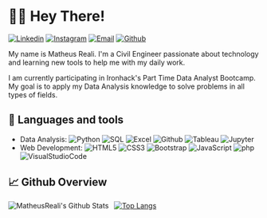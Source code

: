 <!-- Greatings -->
# :wave:😁 Hey There!

<!-- Badges -->
[![Linkedin](https://img.shields.io/badge/-Matheus_Reali-blue?style=flat&logo=Linkedin&logoColor=white)](https://www.linkedin.com/in/matheus-reali/)
[![Instagram](https://img.shields.io/badge/-@realimath-c13584?style=flat&labelColor=c13584&logo=instagram&logoColor=white)](https://www.instagram.com/realimath)
[![Email](https://img.shields.io/badge/-matheus.reali-c14438?style=flat&logo=Gmail&logoColor=white&link=mailto:matheus.reali@hotmail.com)](mailto:matheus.reali@hotmail.com)
[![Github](https://img.shields.io/badge/-FollowMe-000?style=flat&logo=Github&logoColor=white)](https://github.com/MatheusReali)
<!--[![HackerRank](https://img.shields.io/badge/-MatheusReali-islamicgreen?style=flat&logo=HackerRank&logoColor=black)](https://www.hackerrank.com/MatheusReali)-->

<!-- Description -->
My name is Matheus Reali. I'm a Civil Engineer passionate about technology and learning new tools to help me with my daily work.

I am currently participating in Ironhack's Part Time Data Analyst Bootcamp. My goal is to apply my Data Analysis knowledge to solve problems in all types of fields.

<!-- My tools -->
## :briefcase: Languages and tools
- Data Analysis: 
![Python](https://img.shields.io/badge/-Python-000000?style=flat&logo=python)
![SQL](https://img.shields.io/badge/-SQL-000000?style=flat&logo=mysql)
![Excel](https://img.shields.io/badge/-Excel-000000?style=flat&logo=microsoftexcel)
![Github](https://img.shields.io/badge/-Github-000000?style=flat&logo=github)
![Tableau](https://img.shields.io/badge/-Tableau-000000?style=flat&logo=tableau)
![Jupyter](https://img.shields.io/badge/-Jupyter-000000?style=flat&logo=jupyter)
- Web Development: 
![HTML5](https://img.shields.io/badge/-HTML5-000000?style=flat&logo=html5)
![CSS3](https://img.shields.io/badge/-CSS-000000?style=flat&logo=css3)
![Bootstrap](https://img.shields.io/badge/-Bootstrap-000000?style=flat&logo=bootstrap)
![JavaScript](https://img.shields.io/badge/-JavaScript-000000?style=flat&logo=javascript)
![php](https://img.shields.io/badge/-php-000000?style=flat&logo=php)
![VisualStudioCode](https://img.shields.io/badge/-VS_Code-000000?style=flat&logo=visualstudiocode)

<!-- My status tracker -->
## :chart_with_upwards_trend: Github Overview
<img align="left" alt="MatheusReali's Github Stats" src="https://github-readme-stats.vercel.app/api?username=MatheusReali&show_icons=true" />    &nbsp;
[![Top Langs](https://github-readme-stats.vercel.app/api/top-langs/?username=MatheusReali)](https://github.com/anuraghazra/github-readme-stats) 

<!---
MatheusReali/MatheusReali is a ✨ special ✨ repository because its `README.md` (this file) appears on your GitHub profile.
You can click the Preview link to take a look at your changes.
--->
